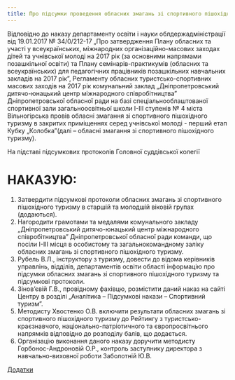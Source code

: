 ```yaml
---
title: Про підсумки проведення обласних змагань зі спортивного пішохідного туризму в закритих приміщеннях серед учнівської молоді - перший етап Кубку „Колобка”
---
```


Відповідно до наказу департаменту освіти і науки облдержадміністрації від 19.01.2017 № 34/0/212-17 „Про затвердження Плану обласних та участі у всеукраїнських, міжнародних організаційно-масових заходах дітей та учнівської молоді на 2017 рік (за основними напрямами позашкільної освіти) та Плану семінарів-практикумів (обласних та всеукраїнських) для педагогічних працівників позашкільних навчальних закладів на 2017 рік”, Регламенту обласних туристсько-спортивних масових заходів на 2017 рік комунальний заклад „Дніпропетровський дитячо-юнацький центр міжнародного співробітництва” Дніпропетровської обласної ради на базі спеціальнооблаштованої спортивної зали загальноосвітньої школи І-ІІІ ступенів № 4 міста Вільногірська провів обласні змагання зі спортивного пішохідного туризму в закритих приміщеннях серед учнівської молоді - перший етап Кубку „Колобка”(далі – обласні змагання зі спортивного пішохідного туризму).

На підставі підсумкових протоколів Головної суддівської колегії

# НАКАЗУЮ:

1.  Затвердити підсумкові протоколи обласних змагань зі спортивного пішохідного туризму в старшій та молодшій віковій групах (додаються).
2.  Нагородити грамотами та медалями комунального закладу „Дніпропетровський дитячо-юнацький центр міжнародного співробітництва” Дніпропетровської обласної ради команди, що посіли І-ІІІ місця в особистому та загальнокомандному заліку обласних змагань зі спортивного пішохідного туризму.
3.  Рубель В.Л., інструктору з туризму, довести до відома керівників управлінь, відділів, департаментів освіти області інформацію про підсумки обласних змагань зі спортивного пішохідного туризму та підсумкові протоколи.
4.  Зінов’євій Г.В., провідному фахівцю, розмістити даний наказ на сайті Центру в розділі „Аналітика – Підсумкові накази – Спортивний туризм”.
5.  Методисту Хвостенко О.В. включити результати обласних змагань зі спортивного пішохідного туризму до Рейтингу з туристсько-краєзнавчого, національно-патріотичного та європросвітнього напрямків відповідно до розподілу балів, що додається.
6.  Організацію виконання даного наказу доручити методисту Горбонос-Андроновій О.Р., контроль заступнику директора з навчально-виховної роботи Заболотній Ю.В.

[Додатки](https://drive.google.com/open?id=0B2WFhDmnmBnUakZQZUFYdmh4b28)
